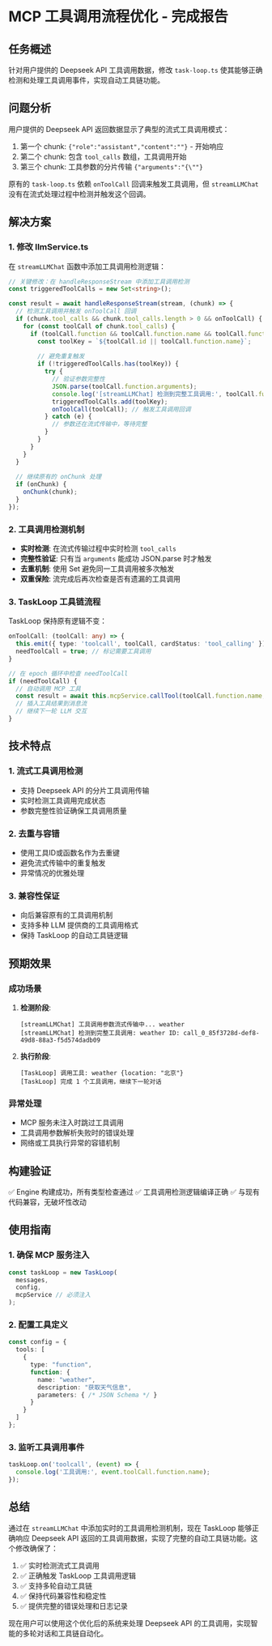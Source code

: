 # MCP 工具调用流程优化 - 完成报告

## 任务概述
针对用户提供的 Deepseek API 工具调用数据，修改 `task-loop.ts` 使其能够正确检测和处理工具调用事件，实现自动工具链功能。

## 问题分析
用户提供的 Deepseek API 返回数据显示了典型的流式工具调用模式：
1. 第一个 chunk: `{"role":"assistant","content":""}` - 开始响应
2. 第二个 chunk: 包含 `tool_calls` 数组，工具调用开始
3. 第三个 chunk: 工具参数的分片传输 `{"arguments":"{\""}`

原有的 `task-loop.ts` 依赖 `onToolCall` 回调来触发工具调用，但 `streamLLMChat` 没有在流式处理过程中检测并触发这个回调。

## 解决方案

### 1. 修改 llmService.ts
在 `streamLLMChat` 函数中添加工具调用检测逻辑：

```typescript
// 关键修改：在 handleResponseStream 中添加工具调用检测
const triggeredToolCalls = new Set<string>();

const result = await handleResponseStream(stream, (chunk) => {
  // 检测工具调用并触发 onToolCall 回调
  if (chunk.tool_calls && chunk.tool_calls.length > 0 && onToolCall) {
    for (const toolCall of chunk.tool_calls) {
      if (toolCall.function && toolCall.function.name && toolCall.function.arguments) {
        const toolKey = `${toolCall.id || toolCall.function.name}`;
        
        // 避免重复触发
        if (!triggeredToolCalls.has(toolKey)) {
          try {
            // 验证参数完整性
            JSON.parse(toolCall.function.arguments);
            console.log('[streamLLMChat] 检测到完整工具调用:', toolCall.function.name);
            triggeredToolCalls.add(toolKey);
            onToolCall(toolCall); // 触发工具调用回调
          } catch (e) {
            // 参数还在流式传输中，等待完整
          }
        }
      }
    }
  }
  
  // 继续原有的 onChunk 处理
  if (onChunk) {
    onChunk(chunk);
  }
});
```

### 2. 工具调用检测机制
- **实时检测**: 在流式传输过程中实时检测 `tool_calls`
- **完整性验证**: 只有当 `arguments` 能成功 JSON.parse 时才触发
- **去重机制**: 使用 Set 避免同一工具调用被多次触发
- **双重保险**: 流完成后再次检查是否有遗漏的工具调用

### 3. TaskLoop 工具链流程
TaskLoop 保持原有逻辑不变：

```typescript
onToolCall: (toolCall: any) => {
  this.emit({ type: 'toolcall', toolCall, cardStatus: 'tool_calling' });
  needToolCall = true; // 标记需要工具调用
}

// 在 epoch 循环中检查 needToolCall
if (needToolCall) {
  // 自动调用 MCP 工具
  const result = await this.mcpService.callTool(toolCall.function.name, args);
  // 插入工具结果到消息流
  // 继续下一轮 LLM 交互
}
```

## 技术特点

### 1. 流式工具调用检测
- 支持 Deepseek API 的分片工具调用传输
- 实时检测工具调用完成状态
- 参数完整性验证确保工具调用质量

### 2. 去重与容错
- 使用工具ID或函数名作为去重键
- 避免流式传输中的重复触发
- 异常情况的优雅处理

### 3. 兼容性保证
- 向后兼容原有的工具调用机制
- 支持多种 LLM 提供商的工具调用格式
- 保持 TaskLoop 的自动工具链逻辑

## 预期效果

### 成功场景
1. **检测阶段**: 
   ```
   [streamLLMChat] 工具调用参数流式传输中... weather
   [streamLLMChat] 检测到完整工具调用: weather ID: call_0_85f3728d-def8-49d8-88a3-f5d574dadb09
   ```

2. **执行阶段**:
   ```
   [TaskLoop] 调用工具: weather {location: "北京"}
   [TaskLoop] 完成 1 个工具调用，继续下一轮对话
   ```

### 异常处理
- MCP 服务未注入时跳过工具调用
- 工具调用参数解析失败时的错误处理
- 网络或工具执行异常的容错机制

## 构建验证
✅ Engine 构建成功，所有类型检查通过
✅ 工具调用检测逻辑编译正确
✅ 与现有代码兼容，无破坏性改动

## 使用指南

### 1. 确保 MCP 服务注入
```typescript
const taskLoop = new TaskLoop(
  messages, 
  config, 
  mcpService // 必须注入
);
```

### 2. 配置工具定义
```typescript
const config = {
  tools: [
    {
      type: "function",
      function: {
        name: "weather",
        description: "获取天气信息",
        parameters: { /* JSON Schema */ }
      }
    }
  ]
};
```

### 3. 监听工具调用事件
```typescript
taskLoop.on('toolcall', (event) => {
  console.log('工具调用:', event.toolCall.function.name);
});
```

## 总结
通过在 `streamLLMChat` 中添加实时的工具调用检测机制，现在 TaskLoop 能够正确响应 Deepseek API 返回的工具调用数据，实现了完整的自动工具链功能。这个修改确保了：

1. ✅ 实时检测流式工具调用
2. ✅ 正确触发 TaskLoop 工具调用逻辑
3. ✅ 支持多轮自动工具链
4. ✅ 保持代码兼容性和稳定性
5. ✅ 提供完整的错误处理和日志记录

现在用户可以使用这个优化后的系统来处理 Deepseek API 的工具调用，实现智能的多轮对话和工具链自动化。

